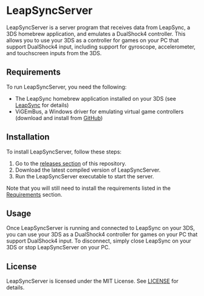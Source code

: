 # LeapSyncServer

LeapSyncServer is a server program that receives data from LeapSync, a 3DS homebrew application, and emulates a DualShock4 controller. This allows you to use your 3DS as a controller for games on your PC that support DualShock4 input, including support for gyroscope, accelerometer, and touchscreen inputs from the 3DS.

## Requirements

To run LeapSyncServer, you need the following:

- The LeapSync homebrew application installed on your 3DS (see [LeapSync](https://github.com/Smoked-Fish/LeapSync) for details)
- ViGEmBus, a Windows driver for emulating virtual game controllers (download and install from [GitHub](https://github.com/ViGEm/ViGEmBus/releases))

## Installation

To install LeapSyncServer, follow these steps:

1. Go to the [releases section](https://github.com/Smoked-Fish/LeapSyncServer/releases) of this repository.
2. Download the latest compiled version of LeapSyncServer.
3. Run the LeapSyncServer executable to start the server.

Note that you will still need to install the requirements listed in the [Requirements](#requirements) section.
 <!-- and configure the server as described in the [Usage](#usage) section. -->

## Usage

Once LeapSyncServer is running and connected to LeapSync on your 3DS, you can use your 3DS as a DualShock4 controller for games on your PC that support DualShock4 input. To disconnect, simply close LeapSync on your 3DS or stop LeapSyncServer on your PC.

<!-- ## Configuration

You can configure LeapSyncServer by editing the `config.ini` file in the repository directory. The following options are available:

- `port`: the port number that LeapSyncServer listens on for incoming connections (default is `49500`)
- `debug`: whether to enable debug output (default is `false`) -->

<!-- ## Troubleshooting

If you encounter any issues with LeapSyncServer, try the following:

- Make sure that your DualShock4 controller is connected to your PC and supported by the SCPToolkit driver (Windows only) or the ds4drv driver (macOS and Linux).
- Make sure that you have installed all the required Python packages by running `pip install -r requirements.txt` in the repository directory.
- Make sure that your 3DS is connected to the same network as your PC and that you have entered the correct IP address in LeapSync.
- Try running LeapSyncServer with the `--debug` option to enable debug output. -->

## License

LeapSyncServer is licensed under the MIT License. See [LICENSE](LICENSE) for details.
